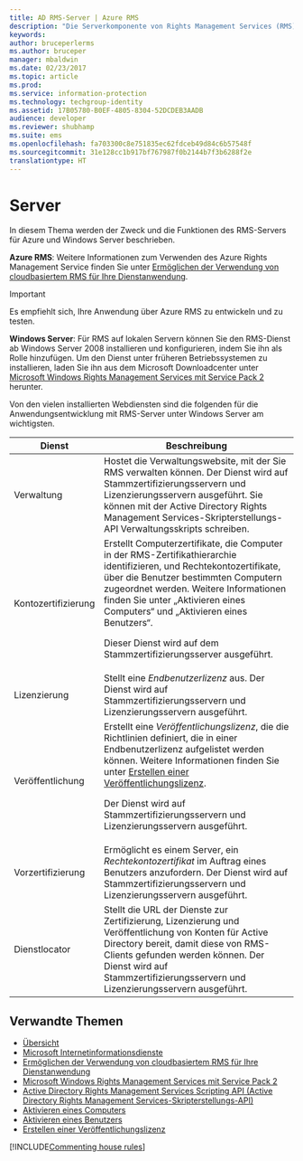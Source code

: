 ```yaml
---
title: AD RMS-Server | Azure RMS
description: "Die Serverkomponente von Rights Management Services (RMS) wird durch eine Reihe von Webdiensten implementiert, die in Microsoft-Internetinformationsdienste (IIS) ausgeführt werden."
keywords: 
author: bruceperlerms
ms.author: bruceper
manager: mbaldwin
ms.date: 02/23/2017
ms.topic: article
ms.prod: 
ms.service: information-protection
ms.technology: techgroup-identity
ms.assetid: 17B05780-B0EF-4805-8304-52DCDEB3AADB
audience: developer
ms.reviewer: shubhamp
ms.suite: ems
ms.openlocfilehash: fa703300c8e751835ec62fdceb49d84c6b57548f
ms.sourcegitcommit: 31e128cc1b917bf767987f0b2144b7f3b6288f2e
translationtype: HT
---
```

# <a name="server"></a>Server

In diesem Thema werden der Zweck und die Funktionen des RMS-Servers für Azure und Windows Server beschrieben.

**Azure RMS**: Weitere Informationen zum Verwenden des Azure Rights Management Service finden Sie unter [Ermöglichen der Verwendung von cloudbasiertem RMS für Ihre Dienstanwendung](how-to-use-file-api-with-aadrm-cloud.md).

> [!IMPORTANT] 
> Es empfiehlt sich, Ihre Anwendung über Azure RMS zu entwickeln und zu testen.

**Windows Server**: Für RMS auf lokalen Servern können Sie den RMS-Dienst ab Windows Server 2008 installieren und konfigurieren, indem Sie ihn als Rolle hinzufügen. Um den Dienst unter früheren Betriebssystemen zu installieren, laden Sie ihn aus dem Microsoft Downloadcenter unter [Microsoft Windows Rights Management Services mit Service Pack 2](http://www.microsoft.com/download/en/details.aspx?id=4909) herunter.

Von den vielen installierten Webdiensten sind die folgenden für die Anwendungsentwicklung mit RMS-Server unter Windows Server am wichtigsten.

| Dienst | Beschreibung |
|---------|-------------|
| Verwaltung | Hostet die Verwaltungswebsite, mit der Sie RMS verwalten können. Der Dienst wird auf Stammzertifizierungsservern und Lizenzierungsservern ausgeführt. Sie können mit der Active Directory Rights Management Services-Skripterstellungs-API Verwaltungsskripts schreiben.|
| Kontozertifizierung |Erstellt Computerzertifikate, die Computer in der RMS-Zertifikathierarchie identifizieren, und Rechtekontozertifikate, über die Benutzer bestimmten Computern zugeordnet werden. Weitere Informationen finden Sie unter „Aktivieren eines Computers“ und „Aktivieren eines Benutzers“.<p><p>Dieser Dienst wird auf dem Stammzertifizierungsserver ausgeführt. |
|Lizenzierung | Stellt eine *Endbenutzerlizenz* aus. Der Dienst wird auf Stammzertifizierungsservern und Lizenzierungsservern ausgeführt.|
|Veröffentlichung | Erstellt eine *Veröffentlichungslizenz*, die die Richtlinien definiert, die in einer Endbenutzerlizenz aufgelistet werden können. Weitere Informationen finden Sie unter [Erstellen einer Veröffentlichungslizenz](https://msdn.microsoft.com/library/Aa362355).<p><p>Der Dienst wird auf Stammzertifizierungsservern und Lizenzierungsservern ausgeführt.|
|Vorzertifizierung | Ermöglicht es einem Server, ein *Rechtekontozertifikat* im Auftrag eines Benutzers anzufordern. Der Dienst wird auf Stammzertifizierungsservern und Lizenzierungsservern ausgeführt.|
|Dienstlocator | Stellt die URL der Dienste zur Zertifizierung, Lizenzierung und Veröffentlichung von Konten für Active Directory bereit, damit diese von RMS-Clients gefunden werden können. Der Dienst wird auf Stammzertifizierungsservern und Lizenzierungsservern ausgeführt.|

## <a name="related-topics"></a>Verwandte Themen ##
* [Übersicht](ad-rms-overview.md)
* [Microsoft Internetinformationsdienste](http://www.iis.net/overview)
* [Ermöglichen der Verwendung von cloudbasiertem RMS für Ihre Dienstanwendung](how-to-use-file-api-with-aadrm-cloud.md)
* [Microsoft Windows Rights Management Services mit Service Pack 2](http://www.microsoft.com/download/en/details.aspx?id=4909)
* [Active Directory Rights Management Services Scripting API (Active Directory Rights Management Services-Skripterstellungs-API)](https://msdn.microsoft.com/library/Bb968797)
* [Aktivieren eines Computers](https://msdn.microsoft.com/library/Cc530377)
* [Aktivieren eines Benutzers](https://msdn.microsoft.com/library/Cc530378)
* [Erstellen einer Veröffentlichungslizenz](https://msdn.microsoft.com/library/Aa362355)

[!INCLUDE[Commenting house rules](../includes/houserules.md)]